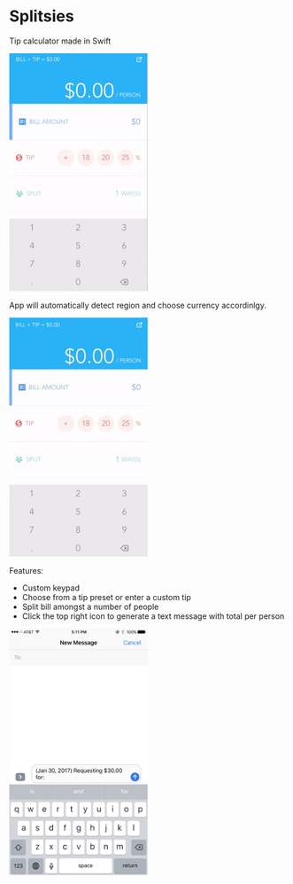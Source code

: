 # Splitsies
Tip calculator made in Swift

<img src="./screenshots/calc_walkthrough.gif" alt="calc_walkthrough" width="250px"/>

App will automatically detect region and choose currency accordinlgy.

<img src="./screenshots/calc_region.gif" alt="calc_region" width="250px"/>

Features:
- Custom keypad
- Choose from a tip preset or enter a custom tip
- Split bill amongst a number of people
- Click the top right icon to generate a text message with total per person

<img src="./screenshots/text_message.jpg" alt="text_message" width="250px"/>
